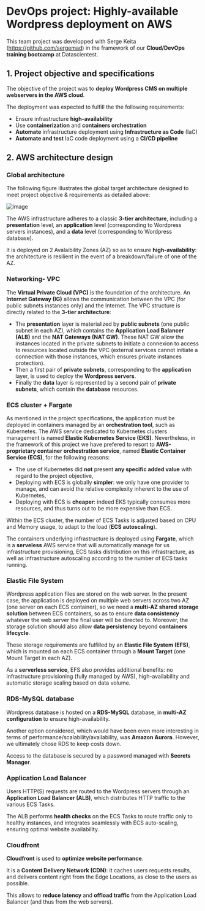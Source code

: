 ﻿# DevOps project: Highly-available Wordpress deployment on AWS

 This team project was developped with Serge Keita (https://github.com/sergemad) in the framework of our **Cloud/DevOps training bootcamp** at Datascientest.

  ## 1. Project objective and specifications
  The objective of the project was to **deploy Wordpress CMS on multiple webservers in the AWS cloud**.
  
  The deployment was expected to fulfill the the following requirements:
  - Ensure infrastructure **high-availability**
  - Use **containerization** and **containers orchestration**
  - **Automate** infrastructure deployment using **Infrastructure as Code** (IaC)
  - **Automate and test** IaC code deployment using a **CI/CD pipeline**

## 2. AWS architecture design

### Global architecture

The following figure illustrates the global target architecture designed to meet project objective & requirements as detailed above:

![image](https://github.com/chagsn/wordpress-deployment-aws/assets/102815082/64fbe7b9-2dde-4f51-95d8-df2679e25e5d)

The AWS infrastructure adheres to a classic **3-tier architecture**, including a **presentation** level, an **application** level (corresponding to Wordpress servers instances), and a **data** level (corresponding to Wordpress database).

It is deployed on 2 Avalaibility Zones (AZ) so as to ensure **high-availability**: the architecture is resilient in the event of a breakdown/failure of one of the AZ.

### Networking- VPC

The **Virtual Private Cloud (VPC)** is the foundation of the architecture. 
An **Internet Gateway (IG)** allows the communication between the VPC (for public subnets instances only) and the Internet.
The VPC structure is directly related to the **3-tier architecture**:
- The **presentation** layer is materialized by **public subnets** (one public subnet in each AZ), which contains the **Application Load Balancer (ALB)** and the **NAT Gateways (NAT GW)**. These NAT GW allow the instances located in the private subnets to initiate a connexion to access to resources located outside the VPC (external services cannot initiate a connection with those instances, which ensures private instances protection).
- Then a first pair of **private subnets**, corresponding to the **application** layer, is used to deploy the **Wordpress servers**.
- Finally the **data** layer is represented by a second pair of **private subnets**, which contain the **database** resources.

### ECS cluster + Fargate
As mentioned in the project specifications, the application must be deployed in containers managed by an **orchestration tool**, such as Kubernetes.
The AWS service dedicated to Kubernetes clusters management is named **Elastic Kubernetes Service (EKS)**. Nevertheless, in the framework of this project we have prefered to resort to **AWS-proprietary container orchestration service**, named **Elastic Container Service (ECS)**, for the following reasons:
- The use of Kubernetes did **not** present **any specific added value** with regard to the project objective,
- Deploying with ECS is globally **simpler**: we only have one provider to manage, and can avoid the relative complexity inherent to the use of Kubernetes,
- Deploying with ECS is **cheaper**: indeed EKS typically consumes more resources, and thus turns out to be more expensive than ECS.

Within the ECS cluster, the number of ECS Tasks is adjusted based on CPU and Memory usage, to adapt to the load (**ECS autoscaling**).

The containers underlying infrastructure is deployed using **Fargate**, which is a **serveless** AWS service that will automatically manage for us infrastructure provisioning, ECS tasks distribution on this infrastracture, as well as infrastructure autoscaling according to the number of ECS tasks running.

### Elastic File System

Wordpress application files are stored on the web server. In the present case, the application is deployed on multiple web servers across two AZ (one server on each ECS container), so we need a **multi-AZ shared storage solution** between ECS containers, so as to ensure **data consistency** whatever the web server the final user will be directed to. 
Moreover, the storage solution should also allow **data persistency** beyond **containers lifecycle**.

These storage requirements are fulfilled by an **Elastic File System (EFS)**, which is mounted on each ECS container through a **Mount Target** (one Mount Target in each AZ). 

As a **serverless service**, EFS also provides additional benefits: no infrastructure provisioning (fully managed by AWS), high-availability and automatic storage scaling based on data volume.

### RDS-MySQL database

Wordpress database is hosted on a **RDS-MySQL** database, in **multi-AZ configuration** to ensure high-availability.

Another option considered, which would have been even more interesting in terms of performance/scalability/availability, was **Amazon Aurora**. However, we ultimately chose RDS to keep costs down.

Access to the database is secured by a password managed with **Secrets Manager**.

### Application Load Balancer

Users HTTP(S) requests are routed to the Wordpress servers through an **Application Load Balancer (ALB)**, which distributes HTTP traffic to the various ECS Tasks. 

The ALB performs **health checks** on the ECS Tasks to route traffic only to healthy instances, and integrates seamlessly with ECS auto-scaling, ensuring optimal website availability.

### Cloudfront

**Cloudfront** is used to **optimize website performance**.

It is a **Content Delivery Network (CDN)**: it caches users requests results, and delivers content right from the Edge Locations, as close to the users as possible.

This allows to **reduce latency** and **offload traffic** from the Application Load Balancer (and thus from the web servers).
